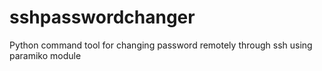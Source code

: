 sshpasswordchanger
==================

Python command tool for changing password remotely through ssh using paramiko module
